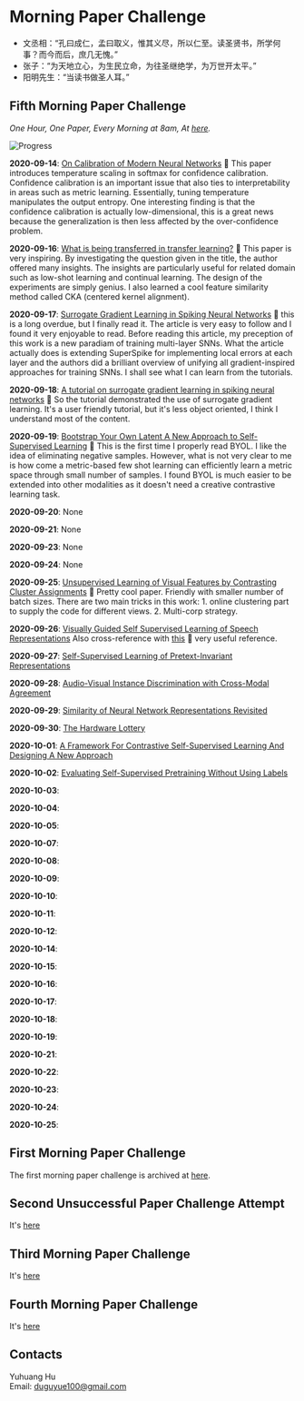 # Morning Paper Challenge

+ 文丞相：“孔曰成仁，孟曰取义，惟其义尽，所以仁至。读圣贤书，所学何事？而今而后，庶几无愧。”
+ 张子：“为天地立心，为生民立命，为往圣继绝学，为万世开太平。”
+ 阳明先生：“当读书做圣人耳。”

## Fifth Morning Paper Challenge

_One Hour, One Paper, Every Morning at 8am, At [here](https://www.google.ch/maps/place/%22Monte+Diggelmann%22+-+vantage+point+in+Irchelpark/@47.3933675,8.5491733,118m/data=!3m1!1e3!4m5!3m4!1s0x0:0x2cb79f95aa652fc3!8m2!3d47.3932358!4d8.5495728?hl=en)._

![Progress](https://progress-bar.dev/11/?scale=36&title=MPC&width=360&suffix=)

__2020-09-14__: [On Calibration of Modern Neural Networks](https://arxiv.org/pdf/1706.04599.pdf) :tada: This paper introduces temperature scaling in softmax for confidence calibration. Confidence calibration is an important issue that also ties to interpretability in areas such as metric learning. Essentially, tuning temperature manipulates the output entropy. One interesting finding is that the confidence calibration is actually low-dimensional, this is a great news because the generalization is then less affected by the over-confidence problem.

__2020-09-16__: [What is being transferred in transfer learning?](https://arxiv.org/pdf/2008.11687.pdf) :tada: This paper is very inspiring. By investigating the question given in the title, the author offered many insights. The insights are particularly useful for related domain such as low-shot learning and continual learning. The design of the experiments are simply genius. I also learned a cool feature similarity method called CKA (centered kernel alignment).

__2020-09-17__: [Surrogate Gradient Learning in Spiking Neural Networks](https://arxiv.org/pdf/1901.09948.pdf) :tada: this is a long overdue, but I finally read it. The article is very easy to follow and I found it very enjoyable to read. Before reading this article, my preception of this work is a new paradiam of training multi-layer SNNs. What the article actually does is extending SuperSpike for implementing local errors at each layer and the authors did a brilliant overview of unifying all gradient-inspired approaches for training SNNs. I shall see what I can learn from the tutorials. 

__2020-09-18__: [A tutorial on surrogate gradient learning in spiking neural networks](https://github.com/fzenke/spytorch) :tada: So the tutorial demonstrated the use of surrogate gradient learning. It's a user friendly tutorial, but it's less object oriented, I think I understand most of the content.

__2020-09-19__: [Bootstrap Your Own Latent A New Approach to Self-Supervised Learning](https://arxiv.org/pdf/2006.07733.pdf) :tada: This is the first time I properly read BYOL. I like the idea of eliminating negative samples. However, what is not very clear to me is how come a metric-based few shot learning can efficiently learn a metric space through small number of samples. I found BYOL is much easier to be extended into other modalities as it doesn't need a creative contrastive learning task.

__2020-09-20__: None

__2020-09-21__: None

__2020-09-23__: None

__2020-09-24__: None

__2020-09-25__: [Unsupervised Learning of Visual Features by Contrasting Cluster Assignments](https://arxiv.org/pdf/2006.09882.pdf) :tada: Pretty cool paper. Friendly with smaller number of batch sizes. There are two main tricks in this work: 1. online clustering part to supply the code for different views. 2. Multi-corp strategy.

__2020-09-26__: [Visually Guided Self Supervised Learning of Speech Representations](https://arxiv.org/pdf/2001.04316.pdf) Also cross-reference with [this](http://sightsound.org/papers/2020/Abhinav_Shukla_Visual_Self-Supervision_by_Facial_Reconstruction_for_Speech_Representation_Learning.pdf) :tada: very useful reference.

__2020-09-27__: [Self-Supervised Learning of Pretext-Invariant Representations](https://arxiv.org/pdf/1912.01991.pdf)

__2020-09-28__: [Audio-Visual Instance Discrimination with Cross-Modal Agreement](https://arxiv.org/pdf/2004.12943.pdf)

__2020-09-29__: [Similarity of Neural Network Representations Revisited](http://proceedings.mlr.press/v97/kornblith19a/kornblith19a.pdf)

__2020-09-30__: [The Hardware Lottery](https://arxiv.org/pdf/2009.06489.pdf)

__2020-10-01__: [A Framework For Contrastive Self-Supervised Learning And Designing A New Approach](https://arxiv.org/pdf/2009.00104.pdf)

__2020-10-02__: [Evaluating Self-Supervised Pretraining Without Using Labels](https://arxiv.org/pdf/2009.07724.pdf)

__2020-10-03__: 

__2020-10-04__: 

__2020-10-05__: 

__2020-10-07__: 

__2020-10-08__: 

__2020-10-09__: 

__2020-10-10__: 

__2020-10-11__: 

__2020-10-12__: 

__2020-10-14__: 

__2020-10-15__: 

__2020-10-16__: 

__2020-10-17__: 

__2020-10-18__: 

__2020-10-19__: 

__2020-10-21__: 

__2020-10-22__: 

__2020-10-23__: 

__2020-10-24__: 

__2020-10-25__: 


## First Morning Paper Challenge

The first morning paper challenge is archived at [here](./first-challenge.md).

## Second Unsuccessful Paper Challenge Attempt

It's [here](./second-unsuccessful-attempt.md)

## Third Morning Paper Challenge

It's [here](./third-challenge.md)

## Fourth Morning Paper Challenge

It's [here](./fourth-challenge.md)

## Contacts

Yuhuang Hu  
Email: duguyue100@gmail.com
